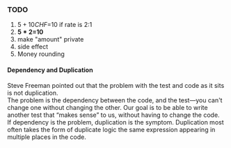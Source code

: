 ### TODO

1. $5+10CHF=$10 if rate is 2:1  
2. **$5*2=$10**  
3. make "amount" private  
4. side effect  
5. Money rounding

#### Dependency and Duplication

Steve Freeman pointed out that the problem with the test and code as it sits is not duplication.  
The problem is the dependency between the code, and the test—you can't change one without changing the other. Our goal is to be able to write another test that “makes sense” to us, without having to change the code.  
If dependency is the problem, duplication is the symptom. Duplication most often takes the form of duplicate logic the same expression appearing in multiple places in the code.